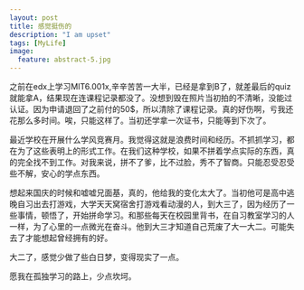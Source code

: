 ```yaml
---
layout: post
title: 感觉挺伤的
description: "I am upset"
tags: [MyLife]
image:
  feature: abstract-5.jpg
---
```


之前在edx上学习MIT6.001x,辛辛苦苦一大半，已经是拿到B了，就差最后的quiz就能拿A，结果现在连课程记录都没了。没想到毁在照片当初拍的不清晰，没能过认证。因为申请退回了之前付的50$，所以清除了课程记录。真的好伤啊，亏我还花那么多时间。唉，只能这样了。当初还学拿一次证书，只能等到下次了。

最近学校在开展什么学风竞赛月。我觉得这就是浪费时间和经历。不抓抓学习，都在为了这些表明上的形式工作。在我们这种学校，如果不拼着学点实际的东西，真的完全找不到工作。对我来说，拼不了爹，比不过脸，秀不了智商。只能忍受忍受些不解，安心的学点东西。

想起来国庆的时候和嘘嘘兄面基，真的，他给我的变化太大了。当初他可是高中逃晚自习出去打游戏，大学天天窝宿舍打游戏看动漫的人，到大三了，因为经历了一些事情，顿悟了，开始拼命学习。和那些每天在校园里背书，在自习教室学习的人一样，为了心里的一点微光在奋斗。他到大三才知道自己荒废了大一大二。可能失去了才能想起曾经拥有的好。

大二了，感觉少做了些白日梦，变得现实了一点。

愿我在孤独学习的路上，少点坎坷。